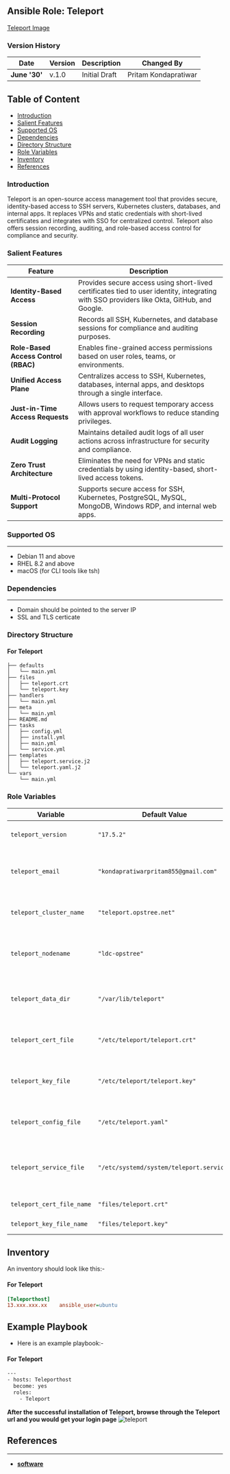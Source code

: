 ## Ansible Role: Teleport
[Teleport Image](https://github.com/OT-OSM/teleport/blob/teleport/static/teleport.png)

### Version History

|**Date**| **Version**| **Description**| **Changed By** |
|----------|---------|---------------|-----------------|
|**June '30'** | v.1.0 | Initial Draft | Pritam Kondapratiwar |


## Table of Content
- [Introduction](#introduction)
- [Salient Features](#salient-features)
- [Supported OS](#supported-os)
- [Dependencies](#dependencies)
- [Directory Structure](#directory-structure)
- [Role Variables](#role-variables)
- [Inventory](#inventory)
- [References](#references)


### Introduction
Teleport is an open-source access management tool that provides secure, identity-based access to SSH servers, Kubernetes clusters, databases, and internal apps. It replaces VPNs and static credentials with short-lived certificates and integrates with SSO for centralized control. Teleport also offers session recording, auditing, and role-based access control for compliance and security.

### Salient Features

| **Feature**                     | **Description**                                                                 |
|----------------------------------|-------------------------------------------------------------------------------|
| **Identity-Based Access**        | Provides secure access using short-lived certificates tied to user identity, integrating with SSO providers like Okta, GitHub, and Google. |
| **Session Recording**            | Records all SSH, Kubernetes, and database sessions for compliance and auditing purposes. |
| **Role-Based Access Control (RBAC)** | Enables fine-grained access permissions based on user roles, teams, or environments. |
| **Unified Access Plane**         | Centralizes access to SSH, Kubernetes, databases, internal apps, and desktops through a single interface. |
| **Just-in-Time Access Requests** | Allows users to request temporary access with approval workflows to reduce standing privileges. |
| **Audit Logging**                | Maintains detailed audit logs of all user actions across infrastructure for security and compliance. |
| **Zero Trust Architecture**      | Eliminates the need for VPNs and static credentials by using identity-based, short-lived access tokens. |
| **Multi-Protocol Support**       | Supports secure access for SSH, Kubernetes, PostgreSQL, MySQL, MongoDB, Windows RDP, and internal web apps. |




### Supported OS
------------
  * Debian 11 and above
  * RHEL 8.2 and above
  * macOS (for CLI tools like tsh)



### Dependencies
------------
* Domain should be pointed to the server IP
* SSL and TLS certicate

### Directory Structure

#### For Teleport
```
├── defaults
│   └── main.yml
├── files
│   ├── teleport.crt
│   └── teleport.key
├── handlers
│   └── main.yml
├── meta
│   └── main.yml
├── README.md
├── tasks
│   ├── config.yml
│   ├── install.yml
│   ├── main.yml
│   └── service.yml
├── templates
│   ├── teleport.service.j2
│   └── teleport.yaml.j2
└── vars
    └── main.yml

```

### Role Variables

| **Variable**                  | **Default Value**                      | **Description**                                                                 |
|------------------------------|----------------------------------------|---------------------------------------------------------------------------------|
| `teleport_version`           | `"17.5.2"`                             | The version of Teleport to be installed.                                       |
| `teleport_email`             | `"kondapratiwarpritam855@gmail.com"`  | Email used for certificate generation or Let's Encrypt integration.            |
| `teleport_cluster_name`      | `"teleport.opstree.net"`              | Unique identifier for your Teleport cluster.                                   |
| `teleport_nodename`          | `"ldc-opstree"`                        | The node name that will appear in the Teleport cluster.                        |
| `teleport_data_dir`          | `"/var/lib/teleport"`                  | Directory where Teleport stores data and logs.                                 |
| `teleport_cert_file`         | `"/etc/teleport/teleport.crt"`         | Path to the TLS certificate used by Teleport.                                  |
| `teleport_key_file`          | `"/etc/teleport/teleport.key"`         | Path to the private key corresponding to the TLS certificate.                  |
| `teleport_config_file`       | `"/etc/teleport.yaml"`                 | Path to the main Teleport configuration file.                                  |
| `teleport_service_file`      | `"/etc/systemd/system/teleport.service"` | Path to the systemd service file for managing the Teleport service.           |
| `teleport_cert_file_name ` | `"files/teleport.crt"` | path of cert file.
| `teleport_key_file_name ` | `"files/teleport.key"` | path of key file.


## Inventory

An inventory should look like this:-
#### For Teleport
```ini
[Teleporthost]                 
13.xxx.xxx.xx    ansible_user=ubuntu   

```
Example Playbook
----------------

* Here is an example playbook:-
#### For Teleport
```sh
---
- hosts: Teleporthost
  become: yes
  roles:
    - Teleport

```


**After the successful installation of Teleport, browse through the Teleport url and you would get your login page**
![teleport](https://github.com/user-attachments/assets/1bdcc1ea-18f5-4409-8825-7a766cfa072a)


## References
----------
- **[software](https://goteleport.com/docs/linux-demo/)**
